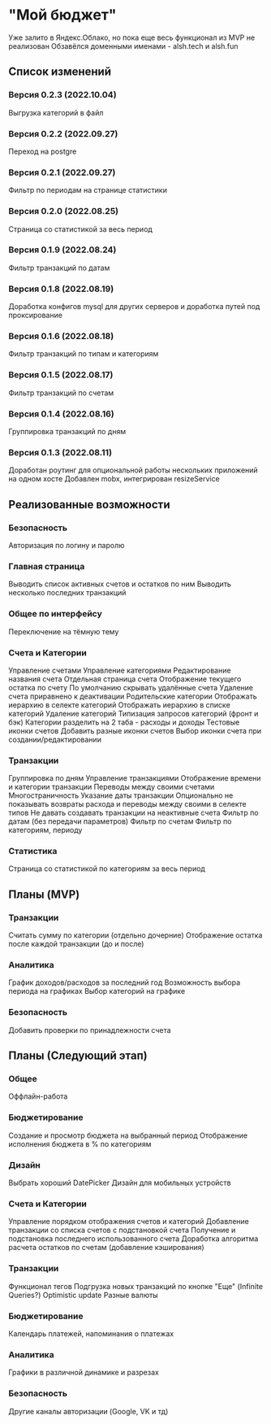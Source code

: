 # "Мой бюджет"

Уже залито в Яндекс.Облако, но пока еще весь функционал из MVP не реализован
Обзавёлся доменными именами - alsh.tech и alsh.fun

## Список изменений

### Версия 0.2.3 (2022.10.04)

Выгрузка категорий в файл

### Версия 0.2.2 (2022.09.27)

Переход на postgre

### Версия 0.2.1 (2022.09.27)

Фильтр по периодам на странице статистики

### Версия 0.2.0 (2022.08.25)

Страница со статистикой за весь период

### Версия 0.1.9 (2022.08.24)

Фильтр транзакций по датам

### Версия 0.1.8 (2022.08.19)

Доработка конфигов mysql для других серверов и доработка путей под проксирование

### Версия 0.1.6 (2022.08.18)

Фильтр транзакций по типам и категориям

### Версия 0.1.5 (2022.08.17)

Фильтр транзакций по счетам

### Версия 0.1.4 (2022.08.16)

Группировка транзакций по дням

### Версия 0.1.3 (2022.08.11)

Доработан роутинг для опциональной работы нескольких приложений на одном хосте
Добавлен mobx, интегрирован resizeService

## Реализованные возможности

### Безопасность

Авторизация по логину и паролю

### Главная страница

Выводить список активных счетов и остатков по ним
Выводить несколько последних транзакций

### Общее по интерфейсу

Переключение на тёмную тему

### Счета и Категории

Управление счетами
Управление категориями
Редактирование названия счета
Отдельная страница счета
Отображение текущего остатка по счету
По умолчанию скрывать удалённые счета
Удаление счета приравнено к деактивации
Родительские категории
Отображать иерархию в селекте категорий
Отображать иерархию в списке категорий
Удаление категорий
Типизация запросов категорий (фронт и бэк)
Категории разделить на 2 таба - расходы и доходы
Тестовые иконки счетов
Добавить разные иконки счетов
Выбор иконки счета при создании/редактировании

### Транзакции

Группировка по дням
Управление транзакциями
Отображение времени и категории транзакции
Переводы между своими счетами
Многостраничность
Указание даты транзакции
Опционально не показывать возвраты расхода и переводы между своими в селекте типов
Не давать создавать транзакции на неактивные счета
Фильтр по датам (без передачи параметров)
Фильтр по счетам
Фильтр по категориям, периоду

### Статистика

Страница со статистикой по категориям за весь период

## Планы (MVP)

### Транзакции

Считать сумму по категории (отдельно дочерние)
Отображение остатка после каждой транзакции (до и после)

### Аналитика

График доходов/расходов за последний год
Возможность выбора периода на графиках
Выбор категорий на графике

### Безопасность

Добавить проверки по принадлежности счета

## Планы (Следующий этап)

### Общее

Оффлайн-работа

### Бюджетирование

Создание и просмотр бюджета на выбранный период
Отображение исполнения бюджета в % по категориям

### Дизайн

Выбрать хороший DatePicker
Дизайн для мобильных устройств

### Счета и Категории

Управление порядком отображения счетов и категорий
Добавление транзакции со списка счетов с подстановкой счета
Получение и подстановка последнего использованного счета
Доработка алгоритма расчета остатков по счетам (добавление кэширования)

### Транзакции

Функционал тегов
Подгрузка новых транзакций по кнопке "Еще" (Infinite Queries?)
Optimistic update
Разные валюты

### Бюджетирование

Календарь платежей, напоминания о платежах

### Аналитика

Графики в различной динамике и разрезах

### Безопасность

Другие каналы авторизации (Google, VK и тд)
